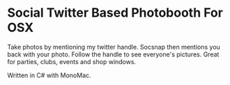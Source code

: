 Social Twitter Based Photobooth For OSX
=======================================

Take photos by mentioning my twitter handle. Socsnap then mentions you back with your photo. Follow the handle to see everyone's pictures. Great for parties, clubs, events and shop windows.

Written in C# with MonoMac.
